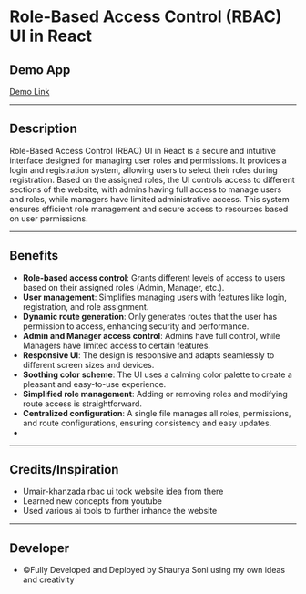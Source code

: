 # Role-Based Access Control (RBAC) UI in React

## **Demo App**
[Demo Link](https://vrv-security-assignment.netlify.app/)

---

## **Description**

Role-Based Access Control (RBAC) UI in React is a secure and intuitive interface designed for managing user roles and permissions. It provides a login and registration system, allowing users to select their roles during registration. Based on the assigned roles, the UI controls access to different sections of the website, with admins having full access to manage users and roles, while managers have limited administrative access. This system ensures efficient role management and secure access to resources based on user permissions.

---

## **Benefits**

- **Role-based access control**: Grants different levels of access to users based on their assigned roles (Admin, Manager, etc.).
- **User management**: Simplifies managing users with features like login, registration, and role assignment.
- **Dynamic route generation**: Only generates routes that the user has permission to access, enhancing security and performance.
- **Admin and Manager access control**: Admins have full control, while Managers have limited access to certain features.
- **Responsive UI**: The design is responsive and adapts seamlessly to different screen sizes and devices.
- **Soothing color scheme**: The UI uses a calming color palette to create a pleasant and easy-to-use experience.
- **Simplified role management**: Adding or removing roles and modifying route access is straightforward.
- **Centralized configuration**: A single file manages all roles, permissions, and route configurations, ensuring consistency and easy updates.
- 
---

## **Credits/Inspiration**

- Umair-khanzada rbac ui took website idea from there
- Learned new concepts from youtube 
- Used various ai tools to further inhance the website

---

## **Developer**

- ©Fully Developed and Deployed by Shaurya Soni using my own ideas and creativity